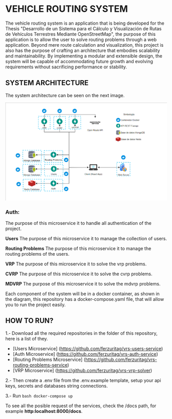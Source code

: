 # VEHICLE ROUTING SYSTEM

The vehicle routing system is an application that is being developed for the Thesis "Desarrollo de un Sistema para el Cálculo y Visualización de Rutas de Vehículos Terrestres Mediante OpenStreetMap", the purpose of this application is to allow the user to solve routing problems through a web application. Beyond mere route calculation and visualization, this project is also has the purpose of crafting an architecture that embodies scalability and maintainability. By implementing a modular and extensible design, the system will be capable of accommodating future growth and evolving requirements without sacrificing performance or stability.

## SYSTEM ARCHITECTURE

The system architecture can be seen on the next image.

![aa](/assets/vrs-architecture.png)

### **Auth:**
The purpose of this microservice it to handle all authentication of the project.

**Users**
The purpose of this microservice it to manage the collection of users.

**Routing Problems**
The purpose of this microservice it to manage the routing problems of the users.

**VRP**
The purpose of this microservice it to solve the vrp problems.

**CVRP**
The purpose of this microservice it to solve the cvrp problems.

**MDVRP**
The purpose of this microservice it to solve the mdvrp problems.

Each component of the system will be in a docker container, as shown in the diagram, this repository has a docker-compose.yaml file, that will allow you to run the project easily.

## HOW TO RUN?

1.- Download all the required repositories in the folder of this repository, here is a list of they.

- [Users Microservice] (https://github.com/ferzuritag/vrs-users-service)
- [Auth Microservice] (https://github.com/ferzuritag/vrs-auth-service)
- [Routing Problems Microservice] (https://github.com/ferzuritag/vrs-routing-problems-service)
- [VRP Microservice] (https://github.com/ferzuritag/vrs-vrp-solver)

2.- Then create a .env file from the .env.example template, setup your api keys, secrets and databases string connections.

3.- Run ```bash docker-compose up```

To see all the posible request of the services, check the /docs path, for example **http:localhost:8000/docs**.
